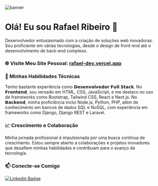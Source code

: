 
![banner](https://github.com/RafaelMR9/RafaelMR9/assets/24281310/5930f677-a2ee-4bd4-a1f8-128d775f20f9)

# Olá! Eu sou Rafael Ribeiro 👋

Desenvolvedor entusiasmado com a criação de soluções web inovadoras. Sou proficiente em várias tecnologias, desde o design de front-end até o desenvolvimento de back-end complexo.

### 🌐 Visite Meu Site Pessoal: [rafael-dev.vercel.app](https://rafael-dev.vercel.app/)

### 🚀 Minhas Habilidades Técnicas
Tenho bastante experiência como 𝗗𝗲𝘀𝗲𝗻𝘃𝗼𝗹𝘃𝗲𝗱𝗼𝗿 𝗙𝘂𝗹𝗹 𝗦𝘁𝗮𝗰𝗸. No 𝗙𝗿𝗼𝗻𝘁𝗲𝗻𝗱, sou versado em HTML, CSS, JavaScript, e me destaco no uso de frameworks como Bootstrap, Tailwind CSS, React e Next.js. No 𝗕𝗮𝗰𝗸𝗲𝗻𝗱, minha proficiência inclui Node.js, Python, PHP, além de conhecimento em bancos de dados SQL e NoSQL, com experiência em frameworks como Django, Django REST e Laravel.

### 📈 Crescimento e Colaboração
Minha jornada profissional é impulsionada por uma busca contínua de crescimento. Estou sempre aberto a colaborações e projetos inovadores que desafiem minhas habilidades e contribuam para o avanço da tecnologia.

### 📫 Conecte-se Comigo
[![Linkedin Badge](https://img.shields.io/badge/LinkedIn-0077B5?style=for-the-badge&logo=linkedin&logoColor=white)](https://www.linkedin.com/in/rafael-ribeiro-developer/)
